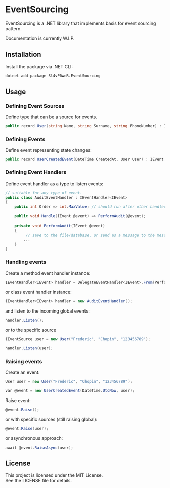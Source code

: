 ﻿# EventSourcing

EventSourcing is a .NET library that implements basis for event sourcing pattern.

Documentation is currently W.I.P.

## Installation

Install the package via .NET CLI:

```bash
dotnet add package Sl4vP0weR.EventSourcing
```
## Usage

### Defining Event Sources
Define type that can be a source for events.
```csharp
public record User(string Name, string Surname, string PhoneNumber) : IEventSource
```

### Defining Events
Define event representing state changes:
```csharp
public record UserCreatedEvent(DateTime CreatedAt, User User) : IEvent;
```

### Defining Event Handlers
Define event handler as a type to listen events:
```csharp
// suitable for any type of event.
public class AuditEventHandler : IEventHandler<IEvent>
{
    public int Order => int.MaxValue; // should run after other handlers
    
    public void Handle(IEvent @event) => PerformAudit(@event);
    
    private void PerformAudit(IEvent @event) 
    {
         // save to the file/database, or send as a message to the message broker/web api, or whatever suits your needs.
        ...
    }
}
```

### Handling events
Create a method event handler instance:
```csharp
IEventHandler<IEvent> handler = DelegateEventHandler<IEvent>.From(PerformAudit);
```
or class event handler instance:
```csharp
IEventHandler<IEvent> handler = new AuditEventHandler();
```
and listen to the incoming global events:
```csharp
handler.Listen();
```
or to the specific source
```csharp
IEventSource user = new User("Frederic", "Chopin", "123456789");

handler.Listen(user);
```

### Raising events
Create an event:
```csharp
User user = new User("Frederic", "Chopin", "123456789");

var @event = new UserCreatedEvent(DateTime.UtcNow, user);
```

Raise event:
```csharp
@event.Raise();
```
or with specific sources (still raising global):
```csharp
@event.Raise(user);
```
or asynchronous approach:
```csharp
await @event.RaiseAsync(user);
```

## License
This project is licensed under the MIT License.<br/> See the LICENSE file for details.